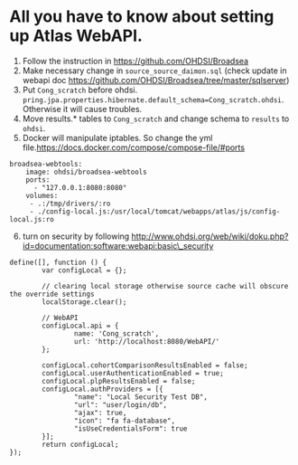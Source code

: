# All you have to know about setting up Atlas WebAPI.

1. Follow the instruction in https://github.com/OHDSI/Broadsea
2. Make necessary change in `source_source_daimon.sql` (check update in webapi doc https://github.com/OHDSI/Broadsea/tree/master/sqlserver)
3. Put `Cong_scratch` before ohdsi. `pring.jpa.properties.hibernate.default_schema=Cong_scratch.ohdsi`. Otherwise it will cause troubles.
4. Move results.\* tables to `Cong_scratch` and change schema to `results` to `ohdsi`.
5. Docker will manipulate iptables. So change the yml file.https://docs.docker.com/compose/compose-file/#ports
```
broadsea-webtools:
    image: ohdsi/broadsea-webtools
    ports:
      - "127.0.0.1:8080:8080"
    volumes:
     - .:/tmp/drivers/:ro
     - ./config-local.js:/usr/local/tomcat/webapps/atlas/js/config-local.js:ro
```
6. turn on security by following http://www.ohdsi.org/web/wiki/doku.php?id=documentation:software:webapi:basic\_security
```
define([], function () {
        var configLocal = {};

        // clearing local storage otherwise source cache will obscure the override settings
        localStorage.clear();

        // WebAPI
        configLocal.api = {
                name: 'Cong_scratch',
                url: 'http://localhost:8080/WebAPI/'
        };

        configLocal.cohortComparisonResultsEnabled = false;
        configLocal.userAuthenticationEnabled = true;
        configLocal.plpResultsEnabled = false;
        configLocal.authProviders = [{
                "name": "Local Security Test DB",
                "url": "user/login/db",
                "ajax": true,
                "icon": "fa fa-database",
                "isUseCredentialsForm": true
        }];
        return configLocal;
});
```
